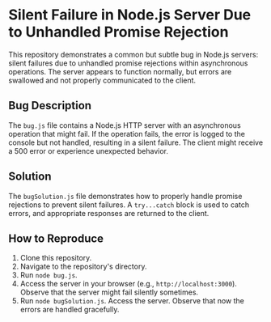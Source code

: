 # Silent Failure in Node.js Server Due to Unhandled Promise Rejection

This repository demonstrates a common but subtle bug in Node.js servers: silent failures due to unhandled promise rejections within asynchronous operations.  The server appears to function normally, but errors are swallowed and not properly communicated to the client.

## Bug Description

The `bug.js` file contains a Node.js HTTP server with an asynchronous operation that might fail.  If the operation fails, the error is logged to the console but not handled, resulting in a silent failure.  The client might receive a 500 error or experience unexpected behavior.

## Solution

The `bugSolution.js` file demonstrates how to properly handle promise rejections to prevent silent failures.  A `try...catch` block is used to catch errors, and appropriate responses are returned to the client.

## How to Reproduce

1. Clone this repository.
2. Navigate to the repository's directory.
3. Run `node bug.js`.
4. Access the server in your browser (e.g., `http://localhost:3000`).  Observe that the server might fail silently sometimes.
5. Run `node bugSolution.js`. Access the server. Observe that now the errors are handled gracefully.